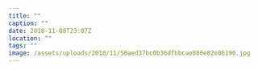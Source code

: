 ```yaml
---
title: ""
caption: ""
date: 2018-11-08T23:07Z
location: ""
tags: ""
image: /assets/uploads/2018/11/58aed37bc0b36dfbbcae886e82e06190.jpg
---
```

